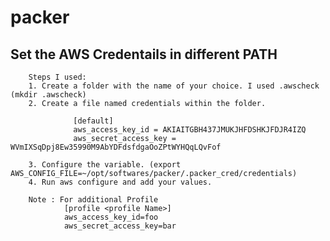 # packer


## Set the AWS Credentails in different PATH

        Steps I used:
        1. Create a folder with the name of your choice. I used .awscheck (mkdir .awscheck)
        2. Create a file named credentials within the folder.

                  [default]
                  aws_access_key_id = AKIAITGBH437JMUKJHFDSHKJFDJR4IZQ
                  aws_secret_access_key = WVmIXSqDpj8Ew35990M9AbYDFdsfdgaOoZPtWYHQqLQvFof

        3. Configure the variable. (export AWS_CONFIG_FILE=~/opt/softwares/packer/.packer_cred/credentials)
        4. Run aws configure and add your values.

        Note : For additional Profile
                [profile <profile Name>]
                aws_access_key_id=foo
                aws_secret_access_key=bar
